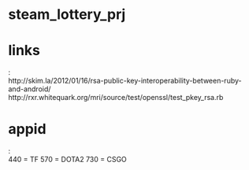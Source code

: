 # steam_lottery_prj
<h1>links</h1>:<br>
http://skim.la/2012/01/16/rsa-public-key-interoperability-between-ruby-and-android/
http://rxr.whitequark.org/mri/source/test/openssl/test_pkey_rsa.rb

<h1>appid</h1>:<br>
440 = TF
570 = DOTA2
730 = CSGO
